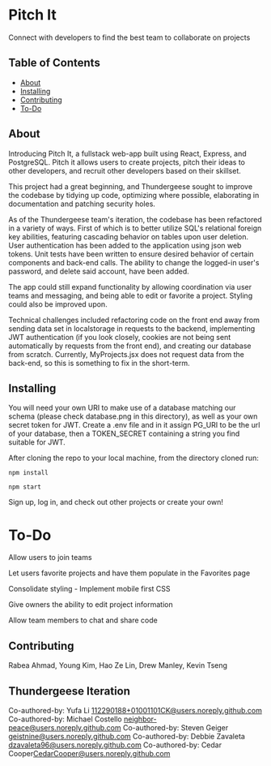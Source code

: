 # Pitch It
Connect with developers to find the best team to collaborate on projects

## Table of Contents

- [About](#about)
- [Installing](#installing)
- [Contributing](#contributing)
- [To-Do](#to-do)


## About
Introducing Pitch It, a fullstack web-app built using React, Express, and PostgreSQL. Pitch it allows users to create projects, pitch their ideas to other developers, and recruit other developers based on their skillset.  

This project had a great beginning, and Thundergeese sought to improve the codebase by tidying up code, optimizing where possible, elaborating in 
documentation and patching security holes.

As of the Thundergeese team's iteration, the codebase has been refactored in a variety of ways. First of which is to better utilize SQL's 
relational foreign key abilities, featuring cascading behavior on tables upon user deletion. User authentication has been added to the 
application using json web tokens.
Unit tests have been written to ensure desired behavior of certain components and back-end calls. The ability to change the logged-in user's
password, and delete said account, have been added.

The app could still expand functionality by allowing coordination via user teams and messaging, and being able to edit or favorite a project.
Styling could also be improved upon.

Technical challenges included refactoring code on the front end away from sending data set in localstorage in requests to the backend, implementing
JWT authentication (if you look closely, cookies are not being sent automatically by requests from the front end), and creating our database from scratch.
Currently, MyProjects.jsx does not request data from the back-end, so this is something to fix in the short-term.



## Installing
You will need your own URI to make use of a database matching our schema (please check database.png in this directory), as 
well as your own secret token for JWT.
Create a .env file and in it assign PG_URI to be the url of your database, then a TOKEN_SECRET containing a string you find suitable for JWT.

After cloning the repo to your local machine, from the directory cloned run:

`npm install`

`npm start`

Sign up, log in, and check out other projects or create your own!

# To-Do
Allow users to join teams

Let users favorite projects and have them populate in the Favorites page

Consolidate styling - Implement mobile first CSS

Give owners the ability to edit project information

Allow team members to chat and share code

## Contributing
Rabea Ahmad, Young Kim, Hao Ze Lin, Drew Manley, Kevin Tseng

## Thundergeese Iteration
Co-authored-by: Yufa Li <112290188+01001101CK@users.noreply.github.com>
Co-authored-by: Michael Costello <neighbor-peace@users.noreply.github.com>
Co-authored-by: Steven Geiger <geistnine@users.noreply.github.com>
Co-authored-by: Debbie Zavaleta <dzavaleta96@users.noreply.github.com>
Co-authored-by: Cedar Cooper<CedarCooper@users.noreply.github.com>